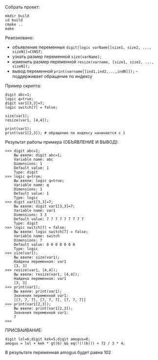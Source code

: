 Собрать проект:
```
mkdir build
cd build
cmake ..
make
```

Реалзиовано:
- объявление переменных ```digit|logic varName[[size1, size2, ..., sizeN]]=CONST;```
- узнать размер переменной ```size(varName);```
- изменить размер переменной ```resize(varname, [size1, size2, ..., sizeN]);```
- вывод переменной ```print(varname[[ind1,ind2,...,indN]]);``` - поддерживает обращение по индексу

Пример скрипта:
```
digit abc=1;
logic q=true;
digit var1[3,3]=7;
logic switch[7] = false;

size(var1);
resize(var1, [4,4]);

print(var1);
print(var1[2,3]); # обращение по индексу начинается с 1
```

Результат работы примера (ОБЪЯВЛЕНИЕ И ВЫВОД):
```
>>> digit abc=1;
    Вы ввели: digit abc=1;
    Variable name: abc
    Dimensions: 1 
    Default value: 1 
    Type: digit
>>> logic q=true;
    Вы ввели: logic q=true;
    Variable name: q
    Dimensions: 1 
    Default value: 1 
    Type: logic
>>> digit var1[3,3]=7;
    Вы ввели: digit var1[3,3]=7;
    Variable name: var1
    Dimensions: 3 3 
    Default value: 7 7 7 7 7 7 7 7 7 
    Type: digit
>>> logic switch[7] = false;
    Вы ввели: logic switch[7] = false;
    Variable name: switch
    Dimensions: 7 
    Default value: 0 0 0 0 0 0 0 
    Type: logic
>>> size(var1);
    Вы ввели: size(var1);
    Найдена переменная: var1
    [3, 3]
>>> resize(var1, [4,4]);
    Вы ввели: resize(var1, [4,4]);
    Найдена переменная: var1
    [3, 3]
>>> print(var1);
    Вы ввели: print(var1);
    Значения переменной var1:
    [[7, 7, 7], [7, 7, 7], [7, 7, 7]]
>>> print(var1[2,3]);
    Вы ввели: print(var1[2,3]);
    Значения переменной var1:
    7
>>> 
```

ПРИСВАИВАНИЕ:
```
digit lol=6;digit kek=5;digit amogus=0;
amogus = lol + kek * gt(6) && eq(!(!(6))) + 72 / 3 * 4;
```
В результате переменная amogus будет равна 102
